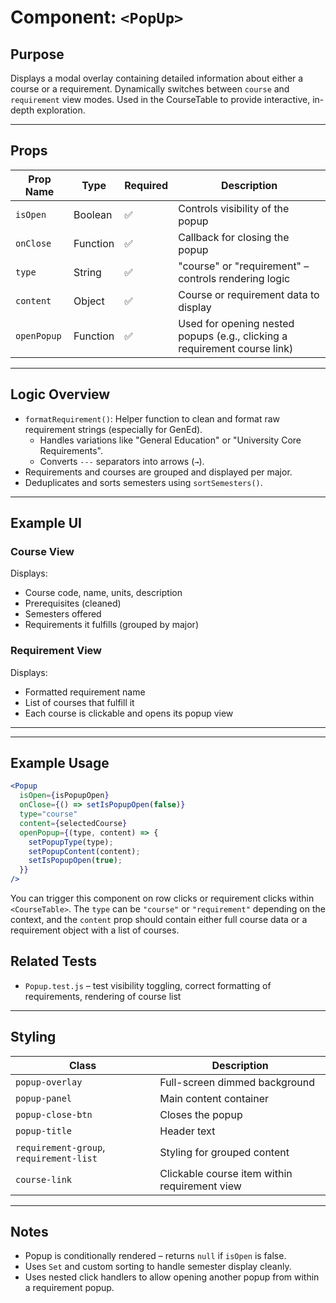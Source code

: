 # Component: `<PopUp>`

## Purpose

Displays a modal overlay containing detailed information about either a course or a requirement. Dynamically switches between `course` and `requirement` view modes. Used in the CourseTable to provide interactive, in-depth exploration.

---

## Props

| Prop Name   | Type     | Required | Description |
|-------------|----------|----------|-------------|
| `isOpen`    | Boolean  | ✅       | Controls visibility of the popup |
| `onClose`   | Function | ✅       | Callback for closing the popup |
| `type`      | String   | ✅       | "course" or "requirement" – controls rendering logic |
| `content`   | Object   | ✅       | Course or requirement data to display |
| `openPopup` | Function | ✅       | Used for opening nested popups (e.g., clicking a requirement course link) |

---

## Logic Overview

- `formatRequirement()`: Helper function to clean and format raw requirement strings (especially for GenEd).
  - Handles variations like "General Education" or "University Core Requirements".
  - Converts `---` separators into arrows (`→`).
- Requirements and courses are grouped and displayed per major.
- Deduplicates and sorts semesters using `sortSemesters()`.

---

## Example UI

### Course View

Displays:
- Course code, name, units, description
- Prerequisites (cleaned)
- Semesters offered
- Requirements it fulfills (grouped by major)

### Requirement View

Displays:
- Formatted requirement name
- List of courses that fulfill it
- Each course is clickable and opens its popup view

---


---

## Example Usage

```jsx
<Popup
  isOpen={isPopupOpen}
  onClose={() => setIsPopupOpen(false)}
  type="course"
  content={selectedCourse}
  openPopup={(type, content) => {
    setPopupType(type);
    setPopupContent(content);
    setIsPopupOpen(true);
  }}
/>
```

You can trigger this component on row clicks or requirement clicks within `<CourseTable>`. The `type` can be `"course"` or `"requirement"` depending on the context, and the `content` prop should contain either full course data or a requirement object with a list of courses.


## Related Tests

- `Popup.test.js` – test visibility toggling, correct formatting of requirements, rendering of course list

---

## Styling

| Class | Description |
|-------|-------------|
| `popup-overlay` | Full-screen dimmed background |
| `popup-panel` | Main content container |
| `popup-close-btn` | Closes the popup |
| `popup-title` | Header text |
| `requirement-group`, `requirement-list` | Styling for grouped content |
| `course-link` | Clickable course item within requirement view |

---

## Notes

- Popup is conditionally rendered – returns `null` if `isOpen` is false.
- Uses `Set` and custom sorting to handle semester display cleanly.
- Uses nested click handlers to allow opening another popup from within a requirement popup.

